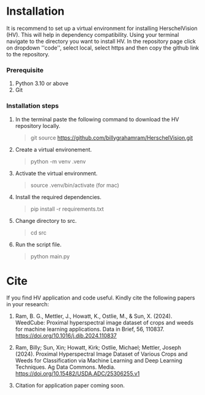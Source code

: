 

# Installation
It is recommend to set up a virtual environment for installing HerschelVision (HV). This will help in dependency compatibility. Using your terminal navigate to the directory you want to install HV. In the repository page click on dropdown ''code'', select local, select https and then copy the github link to the repository.<br>

### Prerequisite
1. Python 3.10 or above
2. Git

### Installation steps

1. In the terminal paste the following command to download the HV repository locally.
    > git source https://github.com/billygrahamram/HerschelVision.git
2. Create a virtual environement.
    > python -m venv .venv
3. Activate the virtual environment.
    > source .venv/bin/activate (for mac)
3. Install the required dependencies.
    > pip install -r requirements.txt
4. Change directory to src.
    > cd src
5. Run the script file.
    > python main.py


# Cite
If you find HV application and code useful. Kindly cite the following papers in your research:
1. Ram, B. G., Mettler, J., Howatt, K., Ostlie, M., & Sun, X. (2024). WeedCube: Proximal hyperspectral image dataset of crops and weeds for machine learning applications. Data in Brief, 56, 110837. https://doi.org/10.1016/j.dib.2024.110837

2. Ram, Billy; Sun, Xin; Howatt, Kirk; Ostlie, Michael; Mettler, Joseph (2024). Proximal Hyperspectral Image Dataset of Various Crops and Weeds for Classification via Machine Learning and Deep Learning Techniques. Ag Data Commons. Media. https://doi.org/10.15482/USDA.ADC/25306255.v1

3. Citation for application paper coming soon.